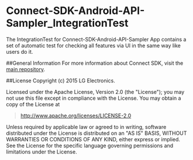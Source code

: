 # Connect-SDK-Android-API-Sampler_IntegrationTest

The IntegrationTest for Connect-SDK-Android-API-Sampler App contains a set of automatic test for checking all features via UI in the same way like users do it.


##General Information
For more information about Connect SDK, visit the [main repository](https://github.com/ConnectSDK/Connect-SDK-Android).




##License
Copyright (c) 2015 LG Electronics.

Licensed under the Apache License, Version 2.0 (the "License");
you may not use this file except in compliance with the License.
You may obtain a copy of the License at

> http://www.apache.org/licenses/LICENSE-2.0

Unless required by applicable law or agreed to in writing, software
distributed under the License is distributed on an "AS IS" BASIS,
WITHOUT WARRANTIES OR CONDITIONS OF ANY KIND, either express or implied.
See the License for the specific language governing permissions and
limitations under the License.


